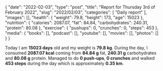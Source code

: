 {
    "date": "2022-02-03",
    "type": "post",
    "title": "Report for Thursday 3rd of February 2022",
    "slug": "2022\/02\/03",
    "categories": [
        "Daily report"
    ],
    "images": [],
    "health": {
        "weight": 79.8,
        "height": 173,
        "age": 15023
    },
    "nutrition": {
        "calories": 2087.07,
        "fat": 84.84,
        "carbohydrates": 240.31,
        "protein": 80.08
    },
    "exercise": {
        "pushups": 0,
        "crunches": 0,
        "steps": 453
    },
    "media": {
        "books": [],
        "podcast": [],
        "youtube": [],
        "movies": [],
        "photos": []
    }
}

Today I am <strong>15023 days</strong> old and my weight is <strong>79.8 kg</strong>. During the day, I consumed <strong>2087.07 kcal</strong> coming from <strong>84.84 g</strong> fat, <strong>240.31 g</strong> carbohydrates and <strong>80.08 g</strong> protein. Managed to do <strong>0 push-ups</strong>, <strong>0 crunches</strong> and walked <strong>453 steps</strong> during the day which is approximately <strong>0.35 km</strong>.